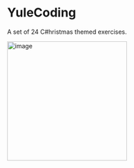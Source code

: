 # YuleCoding
A set of 24 C#hristmas themed exercises.

<img width="277" alt="image" src="https://github.com/user-attachments/assets/05a3901d-d7bf-46af-9532-c75f70208b88">
